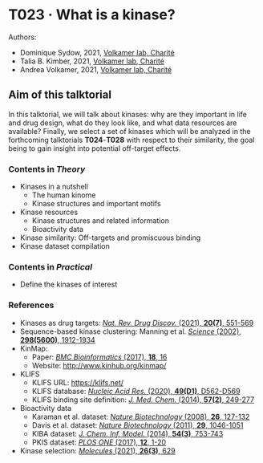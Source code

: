 # T023 · What is a kinase?

Authors:

- Dominique Sydow, 2021, [Volkamer lab, Charité](https://volkamerlab.org/)
- Talia B. Kimber, 2021, [Volkamer lab, Charité](https://volkamerlab.org/)
- Andrea Volkamer, 2021, [Volkamer lab, Charité](https://volkamerlab.org/)


## Aim of this talktorial

In this talktorial, we will talk about kinases: why are they important in life and drug design, what do they look like, and what data resources are available?
Finally, we select a set of kinases which will be analyzed in the forthcoming talktorials **T024**-**T028** with respect to their similarity, the goal being to gain insight into potential off-target effects.


### Contents in *Theory*

- Kinases in a nutshell
    - The human kinome
    - Kinase structures and important motifs
- Kinase resources
    - Kinase structures and related information
    - Bioactivity data
- Kinase similarity: Off-targets and promiscuous binding
- Kinase dataset compilation


### Contents in *Practical*

- Define the kinases of interest


### References

- Kinases as drug targets: [<i>Nat. Rev. Drug Discov.</i> (2021), <b>20(7)</b>, 551-569](https://doi.org/10.1038/s41573-021-00195-4)
- Sequence-based kinase clustering: Manning et al. [<i>Science</i> (2002), <b>298(5600)</b>, 1912-1934](https://doi.org/10.1126/science.1075762)
- KinMap: 
  - Paper: [<i>BMC Bioinformatics</i> (2017), <b>18</b>, 16](https://dx.doi.org/10.1186%2Fs12859-016-1433-7)
  - Website: http://www.kinhub.org/kinmap/
- KLIFS
  - KLIFS URL: https://klifs.net/
  - KLIFS database: [<i>Nucleic Acid Res.</i> (2020), <b>49(D1)</b>, D562-D569](https://doi.org/10.1093/nar/gkaa895)
  - KLIFS binding site definition: [<i>J. Med. Chem.</i> (2014), <b>57(2)</b>, 249-277](https://doi.org/10.1021/jm400378w)
- Bioactivity data
  - Karaman et al. dataset: [<i>Nature Biotechnology</i> (2008), <b>26</b>, 127-132](https://doi.org/10.1038/nbt1358)
  - Davis et al. dataset: [<i>Nature Biotechnology</i> (2011), <b>29</b>, 1046-1051](https://doi.org/10.1038/nbt.1990)
  - KIBA dataset: [<i>J. Chem. Inf. Model.</i> (2014), <b>54(3)</b>, 753-743](https://doi.org/10.1021/ci400709d)
  - PKIS dataset: [<i>PLOS ONE</i> (2017), <b>12</b>, 1-20](https://doi.org/10.1371/journal.pone.0181585)
- Kinase selection: [<i>Molecules</i> (2021), <b>26(3)</b>, 629](https://www.mdpi.com/1420-3049/26/3/629)
